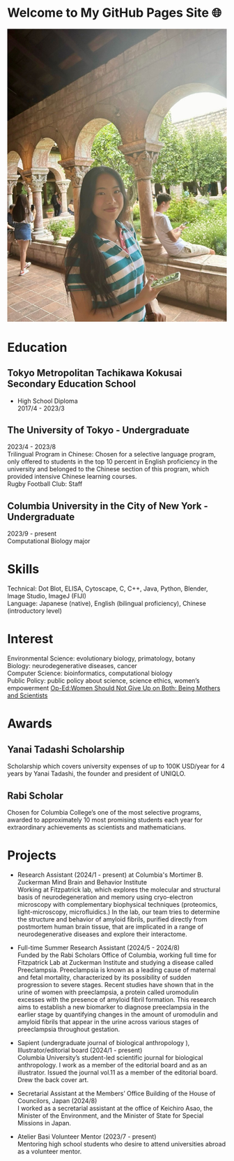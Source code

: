 # Welcome to My GitHub Pages Site 🌐

![My Image](ED6FFB6B-61C7-40B7-A06A-1B23032756D1_1_105_c.jpeg)

# Education
## Tokyo Metropolitan Tachikawa Kokusai Secondary Education School 
- High School Diploma  
2017/4 - 2023/3  

## The University of Tokyo - Undergraduate  
2023/4 - 2023/8  
Trilingual Program in Chinese: Chosen for a selective language program, only offered to students in the top 10 percent in English proficiency in the university and belonged to the Chinese section of this program, which provided intensive Chinese learning courses.  
Rugby Football Club: Staff

## Columbia University in the City of New York - Undergraduate  
2023/9 - present  
Computational Biology major

# Skills
Technical: Dot Blot, ELISA, Cytoscape, C, C++, Java, Python, Blender, Image Studio, ImageJ (FIJI)  
Language: Japanese (native), English (bilingual proficiency), Chinese (introductory level)  

# Interest
Environmental Science: evolutionary biology, primatology, botany  
Biology: neurodegenerative diseases, cancer  
Computer Science: bioinformatics, computational biology  
Public Policy: public policy about science, science ethics, women’s empowerment [Op-Ed:Women Should Not Give Up on Both: Being Mothers and Scientists](https://docs.google.com/document/d/14m0owvIFjNlr56inRgWmZuqNy70tAxLMsm8QdFwKPt8/edit?usp=sharing) 

# Awards
## Yanai Tadashi Scholarship
Scholarship which covers university expenses of up to 100K USD/year for 4 years by Yanai Tadashi, the founder and president of UNIQLO. 

## Rabi Scholar
Chosen for Columbia College’s one of the most selective programs, awarded to approximately 10 most promising students each year for extraordinary achievements as scientists and mathematicians.

# Projects
- Research Assistant (2024/1 - present) at Columbia's Mortimer B. Zuckerman Mind Brain and Behavior Institute  
Working at Fitzpatrick lab, which explores the molecular and structural basis of neurodegeneration and memory using cryo-electron microscopy with complementary biophysical techniques (proteomics, light-microscopy, microfluidics.) In the lab, our team tries to determine the structure and behavior of amyloid fibrils, purified directly from postmortem human brain tissue, that are implicated in a range of neurodegenerative diseases and explore their interactome.  

- Full-time Summer Research Assistant (2024/5 - 2024/8)  
Funded by the Rabi Scholars Office of Columbia, working full time for Fitzpatrick Lab at Zuckerman Institute and studying a disease called Preeclampsia. Preeclampsia is known as a leading cause of maternal and fetal mortality, characterized by its possibility of sudden progression to severe stages. Recent studies have shown that in the urine of women with preeclampsia, a protein called uromodulin excesses with the presence of amyloid fibril formation. This research aims to establish a new biomarker to diagnose preeclampsia in the earlier stage by quantifying changes in the amount of uromodulin and amyloid fibrils that appear in the urine across various stages of preeclampsia throughout gestation.  

- Sapient (undergraduate journal of biological anthropology ), Illustrator/editorial board (2024/1 - present)  
Columbia University’s student-led scientific journal for biological anthropology. I work as a member of the editorial board and as an illustrator. Issued the journal vol.11 as a member of the editorial board. Drew the back cover art.  

- Secretarial Assistant at the Members’ Office Building of the House of Councilors, Japan (2024/8)  
I worked as a secretarial assistant at the office of Keichiro Asao, the Minister of the Environment, and the Minister of State for Special Missions in Japan.  

- Atelier Basi Volunteer Mentor (2023/7 - present)  
Mentoring high school students who desire to attend universities abroad as a volunteer mentor.  





